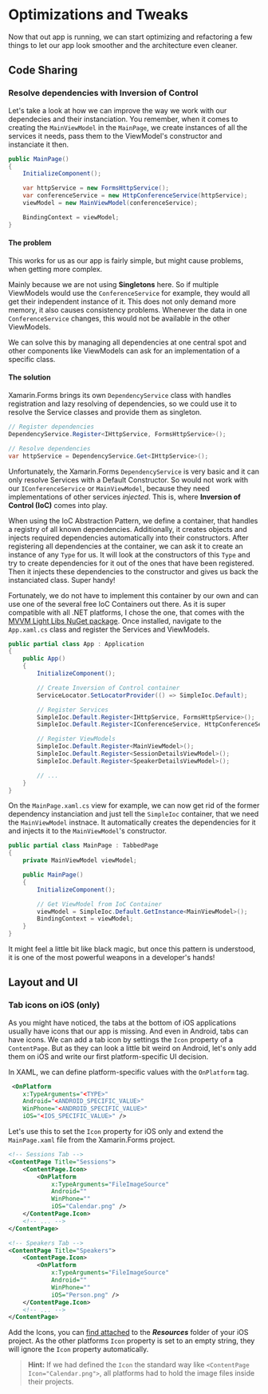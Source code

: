# Optimizations and Tweaks
Now that out app is running, we can start optimizing and refactoring a few things to let our app look smoother and the architecture even cleaner.

## Code Sharing
### Resolve dependencies with Inversion of Control
Let's take a look at how we can improve the way we work with our dependecies and their instanciation. You remember, when it comes to creating the `MainViewModel` in the `MainPage`, we create instances of all the services it needs, pass them to the ViewModel's constructor and instanciate it then.

```csharp
public MainPage()
{
    InitializeComponent();

    var httpService = new FormsHttpService();
    var conferenceService = new HttpConferenceService(httpService);
    viewModel = new MainViewModel(conferenceService);

    BindingContext = viewModel;
}
```

#### The problem
This works for us as our app is fairly simple, but might cause problems, when getting more complex.

Mainly because we are not using **Singletons** here. So if multiple ViewModels would use the `ConferenceService` for example, they would all get their independent instance of it. This does not only demand more memory, it also causes consistency problems. Whenever the data in one `ConferenceService` changes, this would not be available in the other ViewModels.

We can solve this by managing all dependencies at one central spot and other components like ViewModels can ask for an implementation of a specific class.

#### The solution
Xamarin.Forms brings its own `DependencyService` class with handles registration and lazy resolving of dependencies, so we could use it to resolve the Service classes and provide them as singleton.

```csharp
// Register dependencies
DependencyService.Register<IHttpService, FormsHttpService>();

// Resolve dependencies
var httpService = DependencyService.Get<IHttpService>();
```

Unfortunately, the Xamarin.Forms `DependencyService` is very basic and it can only resolve Services with a Default Constructor. So would not work with our `IConferenceService` or `MainViewModel`, because they need implementations of other services *injected*. This is, where **Inversion of Control (IoC)** comes into play.

When using the IoC Abstraction Pattern, we define a container, that handles a registry of all known dependencies. Additionally, it creates objects and injects required dependencies automatically into their constructors. After registering all dependencies at the container, we can ask it to create an instance of any `Type` for us. It will look at the constructors of this `Type` and try to create dependencies for it out of the ones that have been registered. Then it injects these dependencies to the constructor and gives us back the instanciated class. Super handy!

Fortunately, we do not have to implement this container by our own and can use one of the several free IoC Containers out there. As it is super compatible with all .NET platforms, I chose the one, that comes with the [MVVM Light Libs NuGet package](https://www.nuget.org/packages/MvvmLightLibs/). Once installed, navigate to the `App.xaml.cs` class and register the Services and ViewModels.

```csharp
public partial class App : Application
{
    public App()
    {
        InitializeComponent();

        // Create Inversion of Control container
        ServiceLocator.SetLocatorProvider(() => SimpleIoc.Default);

        // Register Services
        SimpleIoc.Default.Register<IHttpService, FormsHttpService>();
        SimpleIoc.Default.Register<IConferenceService, HttpConferenceService>();

        // Register ViewModels
        SimpleIoc.Default.Register<MainViewModel>();
        SimpleIoc.Default.Register<SessionDetailsViewModel>();
        SimpleIoc.Default.Register<SpeakerDetailsViewModel>();

        // ...
    }
}
```

On the `MainPage.xaml.cs` view for example, we can now get rid of the former dependency instanciation and just tell the `SimpleIoc` container, that we need the `MainViewModel` instnace. It automatically creates the dependencies for it and injects it to the `MainViewModel`'s constructor. 

```csharp
public partial class MainPage : TabbedPage
{
    private MainViewModel viewModel;

    public MainPage()
    {
        InitializeComponent();

        // Get ViewModel from IoC Container
        viewModel = SimpleIoc.Default.GetInstance<MainViewModel>();
        BindingContext = viewModel;
    }
}
```

It might feel a little bit like black magic, but once this pattern is understood, it is one of the most powerful weapons in a developer's hands! 

## Layout and UI
### Tab icons on iOS (only)
As you might have noticed, the tabs at the bottom of iOS applications usually have icons that our app is missing. And even in Android, tabs can have icons. We can add a tab icon by settings the `Icon` property of a `ContentPage`. But as they can look a little bit weird on Android, let's only add them on iOS and write our first platform-specific UI decision.

In XAML, we can define platform-specific values with the `OnPlatform` tag.

```xml
 <OnPlatform
    x:TypeArguments="<TYPE>"
    Android="<ANDROID_SPECIFIC_VALUE>"
    WinPhone="<ANDROID_SPECIFIC_VALUE>"
    iOS="<IOS_SPECIFIC_VALUE>" />
```

Let's use this to set the `Icon` property for iOS only and extend the `MainPage.xaml` file from the Xamarin.Forms project.

```xml
<!-- Sessions Tab -->
<ContentPage Title="Sessions">
    <ContentPage.Icon>
        <OnPlatform
            x:TypeArguments="FileImageSource"
            Android=""
            WinPhone=""
            iOS="Calendar.png" />
    </ContentPage.Icon>
    <!-- ... -->
</ContentPage>

<!-- Speakers Tab -->
<ContentPage Title="Speakers">
    <ContentPage.Icon>
        <OnPlatform
            x:TypeArguments="FileImageSource"
            Android=""
            WinPhone=""
            iOS="Person.png" />
    </ContentPage.Icon>
    <!-- ... -->
</ContentPage>
```

Add the Icons, you can [find attached](/Icons) to the ***Resources*** folder of your iOS project. As the other platforms `Icon` property is set to an empty string, they will ignore the `Icon` property automatically.

> **Hint:** If we had defined the `Icon` the standard way like `<ContentPage Icon="Calendar.png">`, all platforms had to hold the image files inside their projects.
